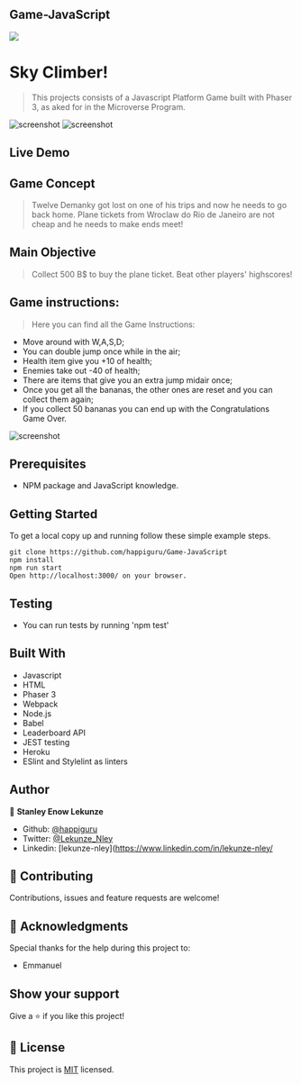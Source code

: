 ## Game-JavaScript
![](https://img.shields.io/badge/Microverse-blueviolet)


# Sky Climber!

> This projects consists of a Javascript Platform Game built with Phaser 3, as aked for in the Microverse Program.

![screenshot](./src/assets/img1.png)
![screenshot](./src/assets/img2.png)

<!-- > *"I don't know anything about this Cyberpunk 2077 that is being released today... 'Twelve is Missing' is the epitome of gaming!" - IGN*

> *"A delayed game is eventually good but a rushed game is forever bad, 'Twelve is Missing!' took as long as it needed" - Shigeru Miyamoto*

> *"AA-OO" - Twelve Demanky* -->


## Live Demo

<!-- [Live Demo Link](https://twelveismissing.herokuapp.com/) -->

## Game Concept

> Twelve Demanky got lost on one of his trips and now he needs to go back home. Plane tickets from Wroclaw do Rio de Janeiro are not cheap and he needs to make ends meet! 

## Main Objective

> Collect 500 B$ to buy the plane ticket.
> Beat other players' highscores!

## Game instructions:

> Here you can find all the Game Instructions:
- Move around with W,A,S,D;
- You can double jump once while in the air;
- Health item give you +10 of health;
- Enemies take out -40 of health;
- There are items that give you an extra jump midair once;
- Once you get all the bananas, the other ones are reset and you can collect them again;
- If you collect 50 bananas you can end up with the Congratulations Game Over.

![screenshot](./src/assets/img3.png)


## Prerequisites
- NPM package and JavaScript knowledge.

## Getting Started

To get a local copy up and running follow these simple example steps.

```
git clone https://github.com/happiguru/Game-JavaScript
npm install
npm run start
Open http://localhost:3000/ on your browser.
```
## Testing

- You can run tests by running 'npm test'

## Built With

- Javascript
- HTML
- Phaser 3
- Webpack
- Node.js
- Babel
- Leaderboard API
- JEST testing
- Heroku
- ESlint and Stylelint as linters

## Author


👤 **Stanley Enow Lekunze**

- Github: [@happiguru](https://github.com/happiguru)
- Twitter: [@Lekunze_Nley](https://twitter.com/Lekunze_Nley)
- Linkedin: [lekunze-nley](https://www.linkedin.com/in/lekunze-nley/

## 🤝 Contributing

Contributions, issues and feature requests are welcome!

## 🤝 Acknowledgments

Special thanks for the help during this project to: 

- Emmanuel

## Show your support

Give a ⭐️ if you like this project!

## 📝 License

This project is [MIT](https://github.com/happiguru/Game-JavaScript/blob/4bf5acfdd1b9df7bdc841b1665f9864a6dd6b88d/LICENSE) licensed.

